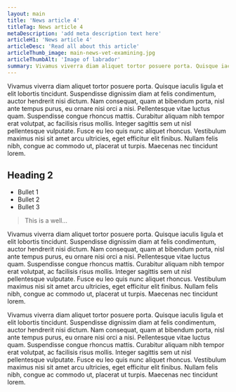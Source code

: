 ```yaml
---
layout: main
title: 'News article 4'
titleTag: News article 4
metaDescription: 'add meta description text here'
articleH1: 'News article 4'
articleDesc: 'Read all about this article'
articleThumb_image: main-news-vet-examining.jpg
articleThumbAlt: 'Image of labrador'
summary: Vivamus viverra diam aliquet tortor posuere porta. Quisque iaculis ligula et elit lobortis tincidunt. Suspendisse dignissim diam at felis condimentum, auctor hendrerit nisi dictum. Nam consequat, quam at bibendum porta, nisl ante tempus purus, eu ornare nisi orci a nisi. Pellentesque vitae luctus qu...
---
```


Vivamus viverra diam aliquet tortor posuere porta. Quisque iaculis ligula et elit lobortis tincidunt. Suspendisse dignissim diam at felis condimentum, auctor hendrerit nisi dictum. Nam consequat, quam at bibendum porta, nisl ante tempus purus, eu ornare nisi orci a nisi. Pellentesque vitae luctus quam. Suspendisse congue rhoncus mattis. Curabitur aliquam nibh tempor erat volutpat, ac facilisis risus mollis. Integer sagittis sem ut nisl pellentesque vulputate. Fusce eu leo quis nunc aliquet rhoncus. Vestibulum maximus nisi sit amet arcu ultricies, eget efficitur elit finibus. Nullam felis nibh, congue ac commodo ut, placerat ut turpis. Maecenas nec tincidunt lorem.

## Heading 2

* Bullet 1
* Bullet 2
* Bullet 3

> This is a well...

Vivamus viverra diam aliquet tortor posuere porta. Quisque iaculis ligula et elit lobortis tincidunt. Suspendisse dignissim diam at felis condimentum, auctor hendrerit nisi dictum. Nam consequat, quam at bibendum porta, nisl ante tempus purus, eu ornare nisi orci a nisi. Pellentesque vitae luctus quam. Suspendisse congue rhoncus mattis. Curabitur aliquam nibh tempor erat volutpat, ac facilisis risus mollis. Integer sagittis sem ut nisl pellentesque vulputate. Fusce eu leo quis nunc aliquet rhoncus. Vestibulum maximus nisi sit amet arcu ultricies, eget efficitur elit finibus. Nullam felis nibh, congue ac commodo ut, placerat ut turpis. Maecenas nec tincidunt lorem.

Vivamus viverra diam aliquet tortor posuere porta. Quisque iaculis ligula et elit lobortis tincidunt. Suspendisse dignissim diam at felis condimentum, auctor hendrerit nisi dictum. Nam consequat, quam at bibendum porta, nisl ante tempus purus, eu ornare nisi orci a nisi. Pellentesque vitae luctus quam. Suspendisse congue rhoncus mattis. Curabitur aliquam nibh tempor erat volutpat, ac facilisis risus mollis. Integer sagittis sem ut nisl pellentesque vulputate. Fusce eu leo quis nunc aliquet rhoncus. Vestibulum maximus nisi sit amet arcu ultricies, eget efficitur elit finibus. Nullam felis nibh, congue ac commodo ut, placerat ut turpis. Maecenas nec tincidunt lorem.
